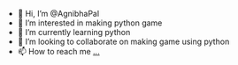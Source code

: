 - 👋 Hi, I’m @AgnibhaPal
- 👀 I’m interested in making python game
- 🌱 I’m currently learning python 
- 💞️ I’m looking to collaborate on making game using python 
- 📫 How to reach me [...](https://replit.com/@FlameA666/) 

<!---
AgnibhaPal/Flame is a ✨ programmer ✨ who knew python and javascript and html and css
---!>
